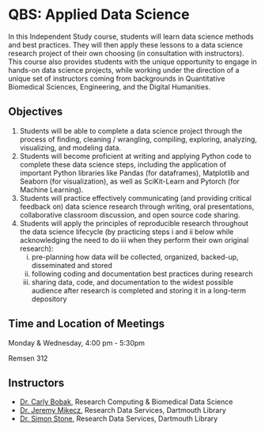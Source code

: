 # QBS: Applied Data Science

In this Independent Study course, students will learn data science methods and best practices. They will then apply these lessons to a data science research project of their own choosing (in consultation with instructors). This course also provides students with the unique opportunity to engage in hands-on data science projects, while working under the direction of a unique set of instructors coming from backgrounds in Quantitative Biomedical Sciences, Engineering, and the Digital Humanities.

## Objectives
1. Students will be able to complete a data science project through the process of finding, cleaning / wrangling, compiling, exploring, analyzing, visualizing, and modeling data.
2. Students will become proficient at writing and applying Python code to complete these data science steps, including the application of important Python libraries like Pandas (for dataframes), Matplotlib and Seaborn (for visualization), as well as SciKit-Learn and Pytorch (for Machine Learning).
3. Students will practice effectively communicating (and providing critical feedback on) data science research through writing, oral presentations, collaborative classroom discussion, and open source code sharing.
4. Students will apply the principles of reproducible research throughout the data science lifecycle (by practicing steps i and ii below while acknowledging the need to do iii when they perform their own original research):
    <ol type="i">
    <li>pre-planning how data will be collected, organized, backed-up, disseminated and stored</li>
    <li>following coding and documentation best practices during research</li>
    <li>sharing data, code, and documentation to the widest possible audience after research is completed and storing it in a long-term depository</li>
    </ol>

## Time and Location of Meetings
Monday & Wednesday, 4:00 pm - 5:30pm

Remsen 312

## Instructors
- [Dr. Carly Bobak](mailto:carly.a.bobak@dartmouth.eud), Research Computing & Biomedical Data Science
- [Dr. Jeremy Mikecz](mailto:jeremy.m.mikecz@dartmouth.edu), Research Data  Services, Dartmouth Library
- [Dr. Simon Stone](mailto:simon.stone@dartmouth.edu), Research Data Services, Dartmouth Library
